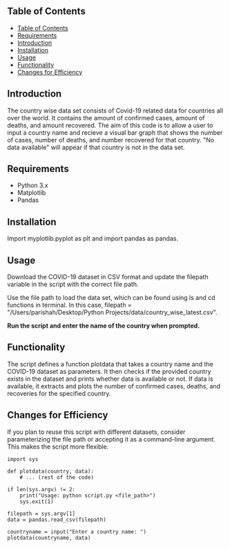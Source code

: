 ## Table of Contents

  - [Table of Contents](#table-of-contents)
  - [Requirements](#requirements)
  - [Introduction](#introduction)
  - [Installation](#installation)
  - [Usage](#usage)
  - [Functionality](#functionality)
  - [Changes for Efficiency](#changes-for-efficiency)

## Introduction

The country wise data set consists of Covid-19 related data for countries all over the world. It contains the amount of confirmed cases, amount of deaths, and amount recovered. The aim of this code is to allow a user to input a country name and recieve a visual bar graph that shows the number of cases, number of deaths, and number recovered for that country. "No data available" will appear if that country is not in the data set.

## Requirements

- Python 3.x
- Matplotlib
- Pandas

## Installation 

Import myplotlib.pyplot as plt and import pandas as pandas.

## Usage

Download the COVID-19 dataset in CSV format and update the filepath variable in the script with the correct file path.

Use the file path to load the data set, which can be found using ls and cd functions in terminal. In this case, filepath = "/Users/parishah/Desktop/Python Projects/data/country_wise_latest.csv". 

**Run the script and enter the name of the country when prompted.**

## Functionality

The script defines a function plotdata that takes a country name and the COVID-19 dataset as parameters. It then checks if the provided country exists in the dataset and prints whether data is available or not. If data is available, it extracts and plots the number of confirmed cases, deaths, and recoveries for the specified country.

## Changes for Efficiency

If you plan to reuse this script with different datasets, consider parameterizing the file path or accepting it as a command-line argument. This makes the script more flexible.

```
import sys

def plotdata(country, data):
    # ... (rest of the code)

if len(sys.argv) != 2:
    print("Usage: python script.py <file_path>")
    sys.exit(1)

filepath = sys.argv[1]
data = pandas.read_csv(filepath)

countryname = input("Enter a country name: ")
plotdata(countryname, data)
```

